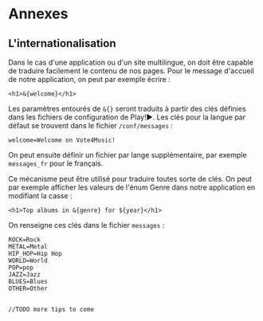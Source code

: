 # Annexes

## L'internationalisation

Dans le cas d'une application ou d'un site multilingue, on doit être capable de traduire facilement le contenu de nos pages.
Pour le message d'accueil de notre application, on peut par exemple écrire :

	<h1>&{welcome}</h1>

Les paramètres entourés de `&{}` seront traduits à partir des clés définies dans les fichiers de configuration de Play!►.
Les clés pour la langue par défaut se trouvent dans le fichier `/conf/messages` :

	welcome=Welcome on Vote4Music!
	
On peut ensuite définir un fichier par lange supplémentaire, par exemple `messages_fr` pour le français.

Ce mécanisme peut être utilisé pour traduire toutes sorte de clés. On peut par exemple afficher les valeurs de l'énum Genre dans notre application en modifiant la casse :
	
	<h1>Top albums in &{genre} for ${year}</h1>

On renseigne ces clés dans le fichier `messages` :

	ROCK=Rock
	METAL=Metal
	HIP_HOP=Hip Hop
	WORLD=World
	POP=pop
	JAZZ=Jazz
	BLUES=Blues
	OTHER=Other
	

	//TODO more tips to come